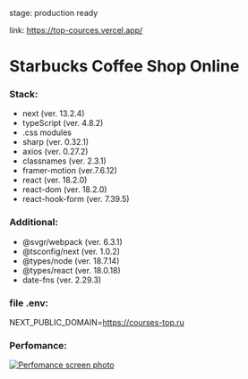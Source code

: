 stage: production ready

link: https://top-cources.vercel.app/

# Starbucks Coffee Shop Online
### Stack:
-  next  (ver. 13.2.4)
- typeScript (ver. 4.8.2)
- .css modules
-  sharp (ver. 0.32.1)
- axios (ver. 0.27.2)
- classnames (ver. 2.3.1)
- framer-motion (ver.7.6.12)
- react (ver. 18.2.0)
- react-dom (ver. 18.2.0)
- react-hook-form (ver. 7.39.5)

### Additional:
- @svgr/webpack (ver. 6.3.1)
- @tsconfig/next (ver. 1.0.2)
- @types/node (ver. 18.7.14)
- @types/react (ver. 18.0.18)
- date-fns (ver. 2.29.3)

### file .env:
NEXT_PUBLIC_DOMAIN=https://courses-top.ru

### Perfomance:
[![Perfomance screen photo](https://i.imgur.com/J0IgUt8.png)](https://i.imgur.com/J0IgUt8.png)
